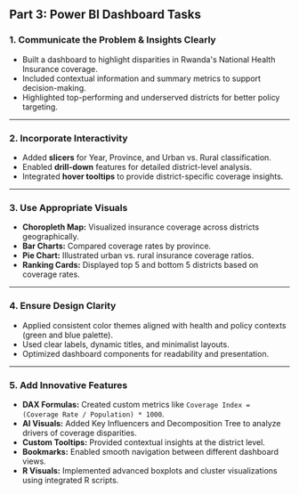 ## Part 3: Power BI Dashboard Tasks

### 1. Communicate the Problem & Insights Clearly
- Built a dashboard to highlight disparities in Rwanda's National Health Insurance coverage.
- Included contextual information and summary metrics to support decision-making.
- Highlighted top-performing and underserved districts for better policy targeting.

---

### 2. Incorporate Interactivity
- Added **slicers** for Year, Province, and Urban vs. Rural classification.
- Enabled **drill-down** features for detailed district-level analysis.
- Integrated **hover tooltips** to provide district-specific coverage insights.

---

### 3. Use Appropriate Visuals
- **Choropleth Map:** Visualized insurance coverage across districts geographically.
- **Bar Charts:** Compared coverage rates by province.
- **Pie Chart:** Illustrated urban vs. rural insurance coverage ratios.
- **Ranking Cards:** Displayed top 5 and bottom 5 districts based on coverage rates.

---

### 4. Ensure Design Clarity
- Applied consistent color themes aligned with health and policy contexts (green and blue palette).
- Used clear labels, dynamic titles, and minimalist layouts.
- Optimized dashboard components for readability and presentation.

---

### 5. Add Innovative Features
- **DAX Formulas:** Created custom metrics like `Coverage Index = (Coverage Rate / Population) * 1000`.
- **AI Visuals:** Added Key Influencers and Decomposition Tree to analyze drivers of coverage disparities.
- **Custom Tooltips:** Provided contextual insights at the district level.
- **Bookmarks:** Enabled smooth navigation between different dashboard views.
- **R Visuals:** Implemented advanced boxplots and cluster visualizations using integrated R scripts.